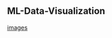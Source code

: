 ##  ML-Data-Visualization 


[images](https://github.com/HCZR11/ML-Data-Visualization/assets/121177164/cb1da7af-fdf6-4c75-a252-637336732936)
